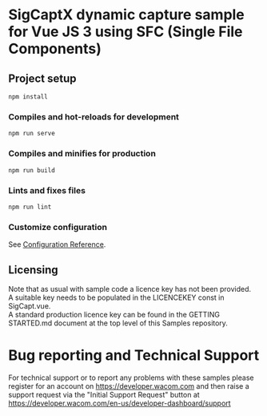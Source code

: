 # SigCaptX dynamic capture sample for Vue JS 3 using SFC (Single File Components)

## Project setup
```
npm install
```

### Compiles and hot-reloads for development
```
npm run serve
```

### Compiles and minifies for production
```
npm run build
```

### Lints and fixes files
```
npm run lint
```

### Customize configuration
See [Configuration Reference](https://cli.vuejs.org/config/).

## Licensing
Note that as usual with sample code a licence key has not been provided.  
A suitable key needs to be populated in the LICENCEKEY const in SigCapt.vue.  
A standard production licence key can be found in the GETTING STARTED.md document at the top level of this Samples repository.  

# Bug reporting and Technical Support
For technical support or to report any problems with these samples please register for an account on https://developer.wacom.com and then raise a support request via the "Initial Support Request" button at https://developer.wacom.com/en-us/developer-dashboard/support
